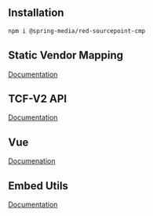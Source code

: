 ## Installation

```sh
npm i @spring-media/red-sourcepoint-cmp
```
## Static Vendor Mapping
[Documentation](src/vendor-mapping)

## TCF-V2 API
[Documentation](src/tcf-v2)

## Vue
[Documenation](src/vue)

## Embed Utils
[Documentation](src/embed-utils#embed-utils-package)
